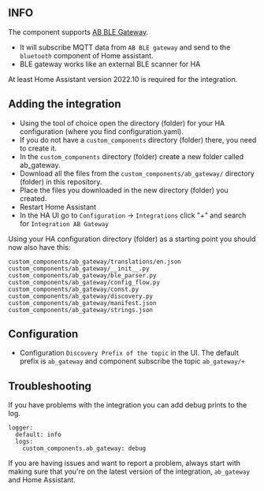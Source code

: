 ## INFO ##

The component supports [AB BLE Gateway](https://wiki.aprbrother.com/en/AB_BLE_Gateway_V4.html). 

* It will subscribe MQTT data from `AB BLE gateway` and send to the `bluetooth` component of Home assistant.
* BLE gateway works like an external BLE scanner for HA

At least Home Assistant version 2022.10 is required for the integration.

## Adding the integration ##

* Using the tool of choice open the directory (folder) for your HA configuration (where you find configuration.yaml).
* If you do not have a `custom_components` directory (folder) there, you need to create it.
* In the `custom_components` directory (folder) create a new folder called ab_gateway.
* Download all the files from the `custom_components/ab_gateway/` directory (folder) in this repository.
* Place the files you downloaded in the new directory (folder) you created.
* Restart Home Assistant
* In the HA UI go to `Configuration` -> `Integrations` click "+" and search for `Integration AB Gateway`

Using your HA configuration directory (folder) as a starting point you should now also have this:

```
custom_components/ab_gateway/translations/en.json
custom_components/ab_gateway/__init__.py
custom_components/ab_gateway/ble_parser.py
custom_components/ab_gateway/config_flow.py
custom_components/ab_gateway/const.py
custom_components/ab_gateway/discovery.py
custom_components/ab_gateway/manifest.json
custom_components/ab_gateway/strings.json
```

## Configuration ##

* Configuration `Discovery Prefix of the topic` in the UI. The default prefix is `ab_gateway` and component subscribe the topic `ab_gateway/+`

## Troubleshooting ##

If you have problems with the integration you can add debug prints to the log.

```
logger:
  default: info
  logs:
    custom_components.ab_gateway: debug
```

If you are having issues and want to report a problem, always start with making sure that you're on the latest version of the integration, `ab_gateway` and Home Assistant.

